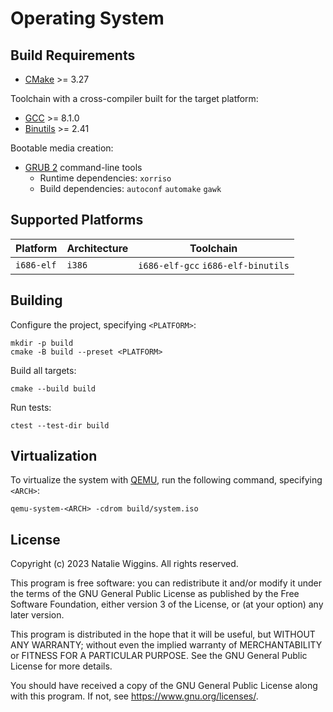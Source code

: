 # Operating System

## Build Requirements

- [CMake](https://cmake.org/) >= 3.27

Toolchain with a cross-compiler built for the target platform:
- [GCC](https://gcc.gnu.org/) >= 8.1.0
- [Binutils](https://www.gnu.org/software/binutils/) >= 2.41

Bootable media creation:
- [GRUB 2](https://git.savannah.gnu.org/git/grub.git) command-line tools
  - Runtime dependencies: `xorriso`
  - Build dependencies: `autoconf` `automake` `gawk`

## Supported Platforms

| Platform   | Architecture | Toolchain                          |
|------------|--------------|------------------------------------|
| `i686-elf` | `i386`       | `i686-elf-gcc` `i686-elf-binutils` |

## Building

Configure the project, specifying `<PLATFORM>`:
```shell
mkdir -p build
cmake -B build --preset <PLATFORM>
```

Build all targets:
```shell
cmake --build build
```

Run tests:
```shell
ctest --test-dir build
```

## Virtualization

To virtualize the system with [QEMU](https://www.qemu.org/), run the following command, specifying `<ARCH>`:

```shell
qemu-system-<ARCH> -cdrom build/system.iso
```

## License

Copyright (c) 2023 Natalie Wiggins. All rights reserved.

This program is free software: you can redistribute it and/or modify it under
the terms of the GNU General Public License as published by the Free Software
Foundation, either version 3 of the License, or (at your option) any later
version.

This program is distributed in the hope that it will be useful, but WITHOUT ANY
WARRANTY; without even the implied warranty of MERCHANTABILITY or FITNESS FOR A
PARTICULAR PURPOSE. See the GNU General Public License for more details.

You should have received a copy of the GNU General Public License along with
this program. If not, see <https://www.gnu.org/licenses/>.
